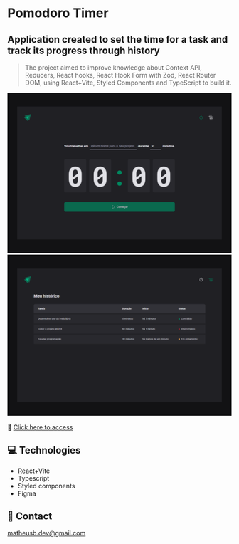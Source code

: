 # Pomodoro Timer

## Application created to set the time for a task and track its progress through history

> The project aimed to improve knowledge about Context API, Reducers, React hooks, React Hook Form with Zod, React Router DOM, using React+Vite, Styled Components and TypeScript to build it.

![preview_1](./.github/preview_1.png)
![preview_2](./.github/preview_2.png)

🔗 [Click here to access](https://pomodoro-timer-omega-rust.vercel.app/)

## 💻 Technologies

- React+Vite
- Typescript
- Styled components
- Figma

## 📧 Contact

matheusb.dev@gmail.com
